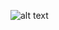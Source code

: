 
![alt text](https://goreportcard.com/badge/github.com/abergmeier/golang-protobuf "Logo Title Text 1")
